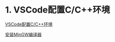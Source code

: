 # 1. VSCode配置C/C++环境

[VSCode配置C/C++环境](https://zhuanlan.zhihu.com/p/87864677)

[安装MinGW编译器](https://www.youtube.com/watch?v=1TPmiiAqmlc)
